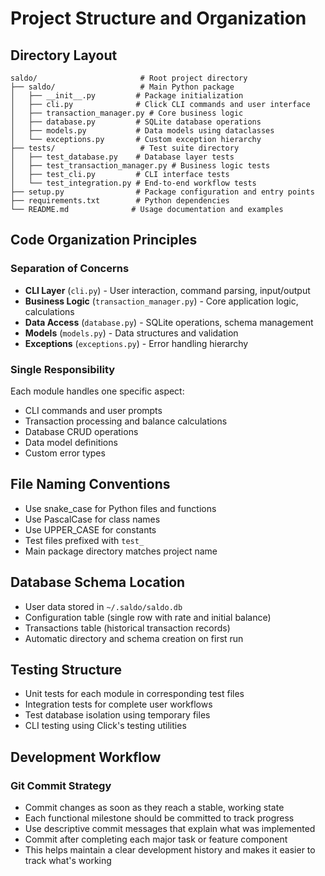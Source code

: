 # Project Structure and Organization

## Directory Layout

```
saldo/                       # Root project directory
├── saldo/                   # Main Python package
│   ├── __init__.py         # Package initialization
│   ├── cli.py              # Click CLI commands and user interface
│   ├── transaction_manager.py # Core business logic
│   ├── database.py         # SQLite database operations
│   ├── models.py           # Data models using dataclasses
│   └── exceptions.py       # Custom exception hierarchy
├── tests/                   # Test suite directory
│   ├── test_database.py    # Database layer tests
│   ├── test_transaction_manager.py # Business logic tests
│   ├── test_cli.py         # CLI interface tests
│   └── test_integration.py # End-to-end workflow tests
├── setup.py                # Package configuration and entry points
├── requirements.txt        # Python dependencies
└── README.md              # Usage documentation and examples
```

## Code Organization Principles

### Separation of Concerns

- **CLI Layer** (`cli.py`) - User interaction, command parsing, input/output
- **Business Logic** (`transaction_manager.py`) - Core application logic, calculations
- **Data Access** (`database.py`) - SQLite operations, schema management
- **Models** (`models.py`) - Data structures and validation
- **Exceptions** (`exceptions.py`) - Error handling hierarchy

### Single Responsibility

Each module handles one specific aspect:

- CLI commands and user prompts
- Transaction processing and balance calculations
- Database CRUD operations
- Data model definitions
- Custom error types

## File Naming Conventions

- Use snake_case for Python files and functions
- Use PascalCase for class names
- Use UPPER_CASE for constants
- Test files prefixed with `test_`
- Main package directory matches project name

## Database Schema Location

- User data stored in `~/.saldo/saldo.db`
- Configuration table (single row with rate and initial balance)
- Transactions table (historical transaction records)
- Automatic directory and schema creation on first run

## Testing Structure

- Unit tests for each module in corresponding test files
- Integration tests for complete user workflows
- Test database isolation using temporary files
- CLI testing using Click's testing utilities

## Development Workflow

### Git Commit Strategy

- Commit changes as soon as they reach a stable, working state
- Each functional milestone should be committed to track progress
- Use descriptive commit messages that explain what was implemented
- Commit after completing each major task or feature component
- This helps maintain a clear development history and makes it easier to track what's working
